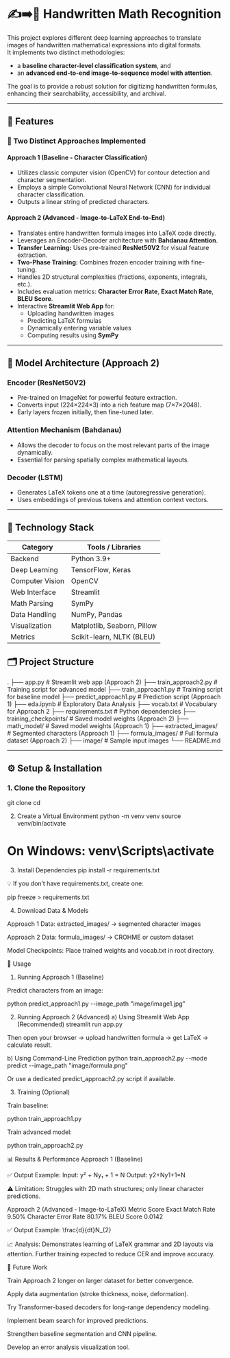 # ✍️➡️🧮 Handwritten Math Recognition

This project explores different deep learning approaches to translate images of handwritten mathematical expressions into digital formats.  
It implements two distinct methodologies:  
- a **baseline character-level classification system**, and  
- an **advanced end-to-end image-to-sequence model with attention**.

The goal is to provide a robust solution for digitizing handwritten formulas, enhancing their searchability, accessibility, and archival.

---

## 🌟 Features

### 🧩 Two Distinct Approaches Implemented

#### **Approach 1 (Baseline - Character Classification)**
- Utilizes classic computer vision (OpenCV) for contour detection and character segmentation.  
- Employs a simple Convolutional Neural Network (CNN) for individual character classification.  
- Outputs a linear string of predicted characters.

#### **Approach 2 (Advanced - Image-to-LaTeX End-to-End)**
- Translates entire handwritten formula images into LaTeX code directly.  
- Leverages an Encoder-Decoder architecture with **Bahdanau Attention**.  
- **Transfer Learning:** Uses pre-trained **ResNet50V2** for visual feature extraction.  
- **Two-Phase Training:** Combines frozen encoder training with fine-tuning.  
- Handles 2D structural complexities (fractions, exponents, integrals, etc.).  
- Includes evaluation metrics: **Character Error Rate**, **Exact Match Rate**, **BLEU Score**.  
- Interactive **Streamlit Web App** for:
  - Uploading handwritten images  
  - Predicting LaTeX formulas  
  - Dynamically entering variable values  
  - Computing results using **SymPy**

---

## 🧠 Model Architecture (Approach 2)

### **Encoder (ResNet50V2)**
- Pre-trained on ImageNet for powerful feature extraction.  
- Converts input (224×224×3) into a rich feature map (7×7×2048).  
- Early layers frozen initially, then fine-tuned later.

### **Attention Mechanism (Bahdanau)**
- Allows the decoder to focus on the most relevant parts of the image dynamically.  
- Essential for parsing spatially complex mathematical layouts.

### **Decoder (LSTM)**
- Generates LaTeX tokens one at a time (autoregressive generation).  
- Uses embeddings of previous tokens and attention context vectors.

---

## 🧰 Technology Stack

| Category | Tools / Libraries |
|-----------|------------------|
| Backend | Python 3.9+ |
| Deep Learning | TensorFlow, Keras |
| Computer Vision | OpenCV |
| Web Interface | Streamlit |
| Math Parsing | SymPy |
| Data Handling | NumPy, Pandas |
| Visualization | Matplotlib, Seaborn, Pillow |
| Metrics | Scikit-learn, NLTK (BLEU) |



## 🗂️ Project Structure
.
├── app.py # Streamlit web app (Approach 2)
├── train_approach2.py # Training script for advanced model
├── train_approach1.py # Training script for baseline model
├── predict_approach1.py # Prediction script (Approach 1)
├── eda.ipynb # Exploratory Data Analysis
├── vocab.txt # Vocabulary for Approach 2
├── requirements.txt # Python dependencies
├── training_checkpoints/ # Saved model weights (Approach 2)
├── math_model/ # Saved model weights (Approach 1)
├── extracted_images/ # Segmented characters (Approach 1)
├── formula_images/ # Full formula dataset (Approach 2)
├── image/ # Sample input images
└── README.md


---

## ⚙️ Setup & Installation

### 1. Clone the Repository

git clone <your-repository-url>
cd <repository-name>

2. Create a Virtual Environment
python -m venv venv
source venv/bin/activate  
# On Windows: venv\Scripts\activate

3. Install Dependencies
pip install -r requirements.txt


💡 If you don’t have requirements.txt, create one:

pip freeze > requirements.txt

4. Download Data & Models

Approach 1 Data: extracted_images/ → segmented character images

Approach 2 Data: formula_images/ → CROHME or custom dataset

Model Checkpoints: Place trained weights and vocab.txt in root directory.

🚀 Usage
1. Running Approach 1 (Baseline)

Predict characters from an image:

python predict_approach1.py --image_path "image/image1.jpg"

2. Running Approach 2 (Advanced)
a) Using Streamlit Web App (Recommended)
streamlit run app.py


Then open your browser → upload handwritten formula → get LaTeX → calculate result.

b) Using Command-Line Prediction
python train_approach2.py --mode predict --image_path "image/formula.png"


Or use a dedicated predict_approach2.py script if available.

3. Training (Optional)

Train baseline:

python train_approach1.py


Train advanced model:

python train_approach2.py

📊 Results & Performance
Approach 1 (Baseline)

✅ Output Example:
Input: y² + Ny₁ + 1 = N
Output: y2+Ny1+1=N

⚠️ Limitation:
Struggles with 2D math structures; only linear character predictions.

Approach 2 (Advanced - Image-to-LaTeX)
Metric	Score
Exact Match Rate	9.50%
Character Error Rate	80.17%
BLEU Score	0.0142

✅ Output Example: \frac{d}{dt}N_{2}

📈 Analysis:
Demonstrates learning of LaTeX grammar and 2D layouts via attention.
Further training expected to reduce CER and improve accuracy.

🔮 Future Work

Train Approach 2 longer on larger dataset for better convergence.

Apply data augmentation (stroke thickness, noise, deformation).

Try Transformer-based decoders for long-range dependency modeling.

Implement beam search for improved predictions.

Strengthen baseline segmentation and CNN pipeline.

Develop an error analysis visualization tool.
